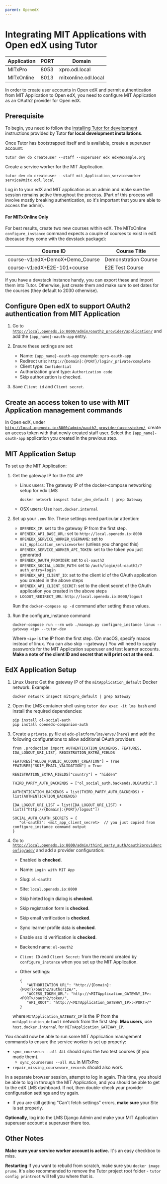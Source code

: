 ```yaml
---
parent: OpenedX
---
```

# Integrating MIT Applications with Open edX using Tutor

| Application | PORT | Domain               |
|-------------|------|----------------------|
| MITxPro     | 8053 | xpro.odl.local       |
| MITxOnline  | 8013 | mitxonline.odl.local |

In order to create user accounts in Open edX and permit authentication from MIT Application to Open edX, you need to configure MIT Application as an OAuth2 provider for Open edX.

## Prerequisite

To begin, you need to follow the [Installing Tutor for development](https://docs.tutor.edly.io/dev.html#open-edx-development) instructions provided by Tutor **for local development installations**. 

Once Tutor has bootstrapped itself and is available, create a superuser account:

    tutor dev do createuser --staff --superuser edx edx@example.org

Create a service worker for the MIT Application.

    tutor dev do createuser --staff mit_Application_serviceworker service@mitx.odl.local

Log in to your edX and MIT application as an admin and make sure the session remains active throughout the process. (Part of this process will involve mostly breaking authentication, so it's important that you are able to access the admin).

#### For MITxOnline Only
For best results, create two new courses within edX. The MITxOnline `configure_instance` command expects a couple of courses to exist in edX (because they come with the devstack package):

| Course ID                       | Course Title         |
|---------------------------------|----------------------|
| course-v1:edX+DemoX+Demo_Course | Demonstration Course |
| course-v1:edX+E2E-101+course    | E2E Test Course      |

If you have a devstack instance handy, you can export these and import them into Tutor. Otherwise, just create them and make sure to set dates for the courses (they default to 2030 otherwise).

## Configure Open edX to support OAuth2 authentication from MIT Application

   1. Go to [`http://local.openedx.io:8000/admin/oauth2_provider/application/`](http://local.openedx.io:8000/admin/oauth2_provider/application/) and add the `{app_name}-oauth-app` entry.
   2. Ensure these settings are set:

      - Name: `{app_name}-oauth-app` example: `xpro-oauth-app`
      - Redirect uris: `http://{Domain}:{PORT}/login/_private/complete`
      - Client type: `Confidential`
      - Authorization grant type: `Authorization code`
      - Skip authorization is checked.

   3. Save `Client id` and `Client secret`.

## Create an access token to use with MIT Application management commands

In Open edX, under [`http://local.openedx.io:8000/admin/oauth2_provider/accesstoken/`](http://local.openedx.io:8000/admin/oauth2_provider/accesstoken/), create an access token with that newly created staff user. Select the `{app_name}-oauth-app` application you created in the previous step.

## MIT Application Setup

To set up the MIT Application:

1. Get the gateway IP for the `EDX_APP`
   - Linux users: The gateway IP of the docker-compose networking setup for edx LMS

         docker network inspect tutor_dev_default | grep Gateway

   - OSX users: Use `host.docker.internal`

2. Set up your `.env` file. These settings need particular attention:

   - `OPENEDX_IP`: set to the gateway IP from the first step.
   - `OPENEDX_API_BASE_URL`: set to `http://local.openedx.io:8000`
   - `OPENEDX_SERVICE_WORKER_USERNAME`: set to `mit_Application_serviceworker` (unless you changed this)
   - `OPENEDX_SERVICE_WORKER_API_TOKEN`: set to the token you just generated
   - `OPENEDX_OAUTH_PROVIDER`: set to `ol-oauth2`
   - `OPENEDX_SOCIAL_LOGIN_PATH`: set to `/auth/login/ol-oauth2/?auth_entry=login`
   - `OPENEDX_API_CLIENT_ID`: set to the client id of the OAuth application you created in the above steps
   - `OPENEDX_API_CLIENT_SECRET`: set to the client secret of the OAuth application you created in the above steps
   - `LOGOUT_REDIRECT_URL`: `http://local.openedx.io:8000/logout`

    Run the `docker-compose up -d` command after setting these values.

3. Run the configure_instance command

       docker-compose run --rm web ./manage.py configure_instance linux --gateway <ip> --tutor-dev

      Where `<ip>` is the IP from the first step. (On macOS, specify macos instead of linux. You can also skip --gateway.) You will need to supply passwords for the MIT Application superuser and test learner accounts. **Make a note of the client ID and secret that will print out at the end.**


## EdX Application Setup

1. Linux Users: Get the gateway IP of the `mitApplication_default` Docker network. Example:

       docker network inspect mitxpro_default | grep Gateway

3. Open the LMS container shell using `tutor dev exec -it lms bash` and install the required dependencies:

       pip install ol-social-auth
       pip install openedx-companion-auth

4. Create a `private.py` file at `edx-platform/lms/envs/{here}` and add the following configurations to allow additional OAuth providers

   ```
   from .production import AUTHENTICATION_BACKENDS, FEATURES, IDA_LOGOUT_URI_LIST, REGISTRATION_EXTRA_FIELDS

   FEATURES["ALLOW_PUBLIC_ACCOUNT_CREATION"] = True
   FEATURES["SKIP_EMAIL_VALIDATION"] = True

   REGISTRATION_EXTRA_FIELDS["country"] = "hidden"

   THIRD_PARTY_AUTH_BACKENDS = ["ol_social_auth.backends.OLOAuth2",]

   AUTHENTICATION_BACKENDS = list(THIRD_PARTY_AUTH_BACKENDS) + list(AUTHENTICATION_BACKENDS)

   IDA_LOGOUT_URI_LIST = list(IDA_LOGOUT_URI_LIST) + list(["http://{Domain}:{PORT}/logout"])

   SOCIAL_AUTH_OAUTH_SECRETS = {
      "ol-oauth2": <mit_app_client_secret>  // you just copied from configure_instance command output
   }
   ```

5. Go to [`http://local.openedx.io:8000/admin/third_party_auth/oauth2providerconfig/add/`](http://local.openedx.io:8000/admin/third_party_auth/oauth2providerconfig/add/) and add a provider configuration:

    - Enabled is **checked**.
    - Name: `Login with MIT App`
    - Slug: `ol-oauth2`
    - Site: `local.openedx.io:8000`
    - Skip hinted login dialog is **checked**.
    - Skip registration form is **checked**.
    - Skip email verification is **checked**.
    - Sync learner profile data is **checked**.
    - Enable sso id verification is **checked**.
    - Backend name: `ol-oauth2`
    - `Client ID` and `Client Secret`: from the record created by `configure_instance` when you set up the MIT Application.
    - Other settings:

          {
             "AUTHORIZATION_URL": "http://{Domain}:{PORT}/oauth2/authorize/",
             "ACCESS_TOKEN_URL": "http://<MITApplication_GATEWAY_IP>:<PORT>/oauth2/token/",
             "API_ROOT": "http://<MITApplication_GATEWAY_IP>:<PORT>/"
          }

     where `MITApplication_GATEWAY_IP` is the IP from the `mitApplication_default` network from the first step. **Mac users**, use `host.docker.internal` for `MITxApplication_GATEWAY_IP`.

You should now be able to run some MIT Application management commands to ensure the service worker is set up properly:

   - `sync_courserun --all ALL` should sync the two test courses (if you made them).
      - `sync_courseruns --all ALL` in MITxPro
   - `repair_missing_courseware_records` should also work.

In a separate browser session, attempt to log in again. This time, you should be able to log in through the MIT Application, and you should be able to get to the edX LMS dashboard. If not, then double-check your provider configuration settings and try again.

   - If you are still getting "Can't fetch settings" errors, **make sure** your Site is set properly.

**Optionally**, log into the LMS Django Admin and make your MIT Application superuser account a superuser there too.

## Other Notes

**Make sure your service worker account is active.** It's an easy checkbox to miss.

**Restarting** If you want to rebuild from scratch, make sure you `docker image prune`. It's also recommended to remove the Tutor project root folder - `tutor config printroot` will tell you where that is.
